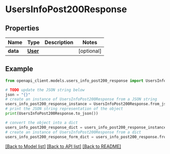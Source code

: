 # UsersInfoPost200Response


## Properties

Name | Type | Description | Notes
------------ | ------------- | ------------- | -------------
**data** | [**User**](User.md) |  | [optional] 

## Example

```python
from openapi_client.models.users_info_post200_response import UsersInfoPost200Response

# TODO update the JSON string below
json = "{}"
# create an instance of UsersInfoPost200Response from a JSON string
users_info_post200_response_instance = UsersInfoPost200Response.from_json(json)
# print the JSON string representation of the object
print(UsersInfoPost200Response.to_json())

# convert the object into a dict
users_info_post200_response_dict = users_info_post200_response_instance.to_dict()
# create an instance of UsersInfoPost200Response from a dict
users_info_post200_response_form_dict = users_info_post200_response.from_dict(users_info_post200_response_dict)
```
[[Back to Model list]](../README.md#documentation-for-models) [[Back to API list]](../README.md#documentation-for-api-endpoints) [[Back to README]](../README.md)


